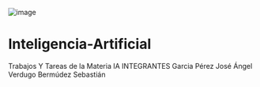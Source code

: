 ![image](https://github.com/user-attachments/assets/2ff9f61e-f29f-4a49-a200-46bed6a2b09b)

# Inteligencia-Artificial
Trabajos Y Tareas de la Materia IA 
INTEGRANTES
Garcia Pérez José Ángel 
Verdugo Bermúdez Sebastián

